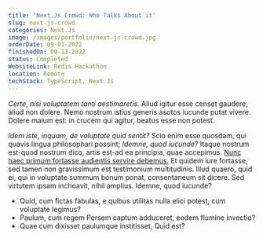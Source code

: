 ```yaml
---
title: 'Next.Js Crowd: Who Talks About it'
slug: next-js-crowd
categories: Next.Js
image: /images/portfolio/next-js-crowd.jpg
orderDate: 09-01-2022
finishedOn: 09-13-2022
status: Completed
WebsiteLink: Redis Hackathon
location: Remote
techStack: TypeScript, Next.Js
---
```

<p><i>Certe, nisi voluptatem tanti aestimaretis.</i> Aliud igitur esse censet gaudere, aliud non dolere. Nemo nostrum istius generis asotos iucunde putat vivere. Dolere malum est: in crucem qui agitur, beatus esse non potest. </p>

<p><i>Idem iste, inquam, de voluptate quid sentit?</i> Scio enim esse quosdam, qui quavis lingua philosophari possint; <i>Idemne, quod iucunde?</i> Itaque nostrum est-quod nostrum dico, artis est-ad ea principia, quae accepimus. <a href="http://loripsum.net/" target="_blank">Nunc haec primum fortasse audientis servire debemus.</a> Et quidem iure fortasse, sed tamen non gravissimum est testimonium multitudinis. Illud quaero, quid ei, qui in voluptate summum bonum ponat, consentaneum sit dicere. Sed virtutem ipsam inchoavit, nihil amplius. Idemne, quod iucunde? </p>

<ul>
	<li>Quid, cum fictas fabulas, e quibus utilitas nulla elici potest, cum voluptate legimus?</li>
	<li>Paulum, cum regem Persem captum adduceret, eodem flumine invectio?</li>
	<li>Quae cum dixisset paulumque institisset, Quid est?</li>
</ul>